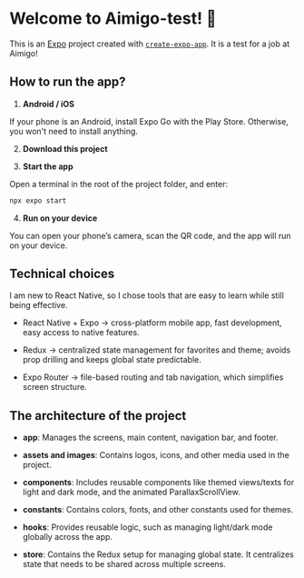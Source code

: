 # Welcome to Aimigo-test! 👋

This is an [Expo](https://expo.dev) project created with [`create-expo-app`](https://www.npmjs.com/package/create-expo-app).
It is a test for a job at Aimigo!

## How to run the app?

1. **Android / iOS**

If your phone is an Android, install Expo Go with the Play Store. Otherwise, you won't need to install anything.

2. **Download this project**

3. **Start the app**

Open a terminal in the root of the project folder, and enter:

   ```bash
   npx expo start
   ```

4. **Run on your device**

You can open your phone’s camera, scan the QR code, and the app will run on your device.

## Technical choices

I am new to React Native, so I chose tools that are easy to learn while still being effective.

- React Native + Expo → cross-platform mobile app, fast development, easy access to native features.

- Redux → centralized state management for favorites and theme; avoids prop drilling and keeps global state predictable.

- Expo Router → file-based routing and tab navigation, which simplifies screen structure.

## The architecture of the project

- __app__: Manages the screens, main content, navigation bar, and footer.

- __assets and images__: Contains logos, icons, and other media used in the project.

- __components__: Includes reusable components like themed views/texts for light and dark mode, and the animated ParallaxScrollView.

- __constants__: Contains colors, fonts, and other constants used for themes.

- __hooks__: Provides reusable logic, such as managing light/dark mode globally across the app.

- __store__: Contains the Redux setup for managing global state. It centralizes state that needs to be shared across multiple screens.